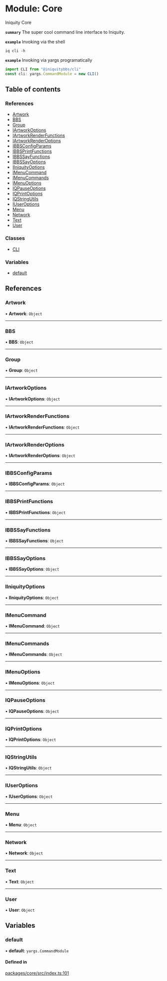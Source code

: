 # Module: Core

Iniquity Core

**`summary`** The super cool command line interface to Iniquity.

**`example`** Invoking via the shell
```shell
iq cli -h
```

**`example`** Invoking via yargs programatically
```typescript
import CLI from "@iniquitybbs/cli"
const cli: yargs.CommandModule = new CLI()
```

## Table of contents

### References

- [Artwork](Core.md#artwork)
- [BBS](Core.md#bbs)
- [Group](Core.md#group)
- [IArtworkOptions](Core.md#iartworkoptions)
- [IArtworkRenderFunctions](Core.md#iartworkrenderfunctions)
- [IArtworkRenderOptions](Core.md#iartworkrenderoptions)
- [IBBSConfigParams](Core.md#ibbsconfigparams)
- [IBBSPrintFunctions](Core.md#ibbsprintfunctions)
- [IBBSSayFunctions](Core.md#ibbssayfunctions)
- [IBBSSayOptions](Core.md#ibbssayoptions)
- [IIniquityOptions](Core.md#iiniquityoptions)
- [IMenuCommand](Core.md#imenucommand)
- [IMenuCommands](Core.md#imenucommands)
- [IMenuOptions](Core.md#imenuoptions)
- [IQPauseOptions](Core.md#iqpauseoptions)
- [IQPrintOptions](Core.md#iqprintoptions)
- [IQStringUtils](Core.md#iqstringutils)
- [IUserOptions](Core.md#iuseroptions)
- [Menu](Core.md#menu)
- [Network](Core.md#network)
- [Text](Core.md#text)
- [User](Core.md#user)

### Classes

- [CLI](../classes/Core.CLI.md)

### Variables

- [default](Core.md#default)

## References

### Artwork

• **Artwork**: `Object`

___

### BBS

• **BBS**: `Object`

___

### Group

• **Group**: `Object`

___

### IArtworkOptions

• **IArtworkOptions**: `Object`

___

### IArtworkRenderFunctions

• **IArtworkRenderFunctions**: `Object`

___

### IArtworkRenderOptions

• **IArtworkRenderOptions**: `Object`

___

### IBBSConfigParams

• **IBBSConfigParams**: `Object`

___

### IBBSPrintFunctions

• **IBBSPrintFunctions**: `Object`

___

### IBBSSayFunctions

• **IBBSSayFunctions**: `Object`

___

### IBBSSayOptions

• **IBBSSayOptions**: `Object`

___

### IIniquityOptions

• **IIniquityOptions**: `Object`

___

### IMenuCommand

• **IMenuCommand**: `Object`

___

### IMenuCommands

• **IMenuCommands**: `Object`

___

### IMenuOptions

• **IMenuOptions**: `Object`

___

### IQPauseOptions

• **IQPauseOptions**: `Object`

___

### IQPrintOptions

• **IQPrintOptions**: `Object`

___

### IQStringUtils

• **IQStringUtils**: `Object`

___

### IUserOptions

• **IUserOptions**: `Object`

___

### Menu

• **Menu**: `Object`

___

### Network

• **Network**: `Object`

___

### Text

• **Text**: `Object`

___

### User

• **User**: `Object`

## Variables

### default

• **default**: `yargs.CommandModule`

#### Defined in

[packages/core/src/index.ts:101](https://github.com/iniquitybbs/iniquity/blob/3ed1cb9/packages/core/src/index.ts#L101)
